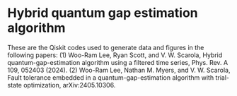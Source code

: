 # Hybrid quantum gap estimation algorithm

These are the Qiskit codes used to generate data and figures in the following papers: 
(1) Woo-Ram Lee, Ryan Scott, and V. W. Scarola, Hybrid quantum-gap-estimation algorithm using a filtered time series, Phys. Rev. A 109, 052403 (2024).
(2) Woo-Ram Lee, Nathan M. Myers, and V. W. Scarola, Fault tolerance embedded in a quantum-gap-estimation algorithm with trial-state optimization, arXiv:2405.10306.
